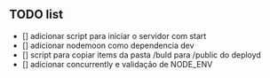 ## TODO list

- [] adicionar script para iniciar o servidor com start
- [] adicionar nodemoon como dependencia dev
- [] script para copiar items da pasta /buld para /public do deployd
- [] adicionar concurrently e validação de NODE_ENV
